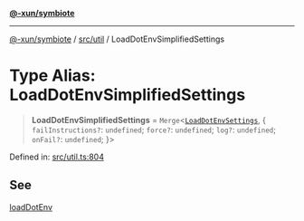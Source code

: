 [**@-xun/symbiote**](../../../README.md)

***

[@-xun/symbiote](../../../README.md) / [src/util](../README.md) / LoadDotEnvSimplifiedSettings

# Type Alias: LoadDotEnvSimplifiedSettings

> **LoadDotEnvSimplifiedSettings** = `Merge`\<[`LoadDotEnvSettings`](LoadDotEnvSettings.md), \{ `failInstructions?`: `undefined`; `force?`: `undefined`; `log?`: `undefined`; `onFail?`: `undefined`; \}\>

Defined in: [src/util.ts:804](https://github.com/Xunnamius/symbiote/blob/5baec034070630bef8d87e6af86e863ce8273a75/src/util.ts#L804)

## See

[loadDotEnv](../functions/loadDotEnv.md)
